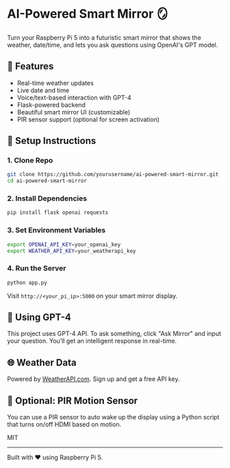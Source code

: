 # AI-Powered Smart Mirror 🪞

Turn your Raspberry Pi 5 into a futuristic smart mirror that shows the weather, date/time, and lets you ask questions using OpenAI's GPT model.

## 🔧 Features

- Real-time weather updates
- Live date and time
- Voice/text-based interaction with GPT-4
- Flask-powered backend
- Beautiful smart mirror UI (customizable)
- PIR sensor support (optional for screen activation)

## 🚀 Setup Instructions

### 1. Clone Repo

```bash
git clone https://github.com/yourusername/ai-powered-smart-mirror.git
cd ai-powered-smart-mirror
```

### 2. Install Dependencies

```bash
pip install flask openai requests
```

### 3. Set Environment Variables

```bash
export OPENAI_API_KEY=your_openai_key
export WEATHER_API_KEY=your_weatherapi_key
```

### 4. Run the Server

```bash
python app.py
```

Visit `http://<your_pi_ip>:5000` on your smart mirror display.

## 🧠 Using GPT-4

This project uses GPT-4 API. To ask something, click "Ask Mirror" and input your question. You’ll get an intelligent response in real-time.

## 🌐 Weather Data

Powered by [WeatherAPI.com](https://www.weatherapi.com/). Sign up and get a free API key.

## 🧪 Optional: PIR Motion Sensor

You can use a PIR sensor to auto wake up the display using a Python script that turns on/off HDMI based on motion.

MIT

---

Built with ❤️ using Raspberry Pi 5.
